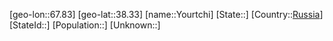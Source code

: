 ﻿---
location: [38.33,67.83]
type: City
tags:
- geo/City


SpocWebEntityId: 35755
isDeleted: false
confidential: public

---
[geo-lon::67.83]
[geo-lat::38.33]
[name::Yourtchi]
[State::]
[Country::[Russia](geo/Continent/Europe/Russia.md)]
[StateId::]
[Population::]
[Unknown::]

